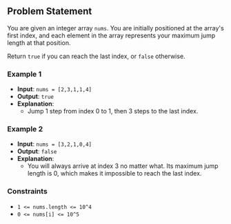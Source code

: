 ## Problem Statement

You are given an integer array `nums`. You are initially positioned at the array's first index, and each element in the array represents your maximum jump length at that position.

Return `true` if you can reach the last index, or `false` otherwise.

### Example 1

- **Input**: `nums = [2,3,1,1,4]`
- **Output**: `true`
- **Explanation**: 
  - Jump 1 step from index 0 to 1, then 3 steps to the last index.

### Example 2

- **Input**: `nums = [3,2,1,0,4]`
- **Output**: `false`
- **Explanation**: 
  - You will always arrive at index 3 no matter what. Its maximum jump length is 0, which makes it impossible to reach the last index.

### Constraints

- `1 <= nums.length <= 10^4`
- `0 <= nums[i] <= 10^5`
